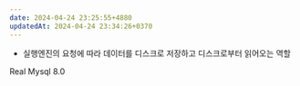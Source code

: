 ```yaml
---
date: 2024-04-24 23:25:55+4880
updatedAt: 2024-04-24 23:34:26+0370
---
```

- 실행엔진의 요청에 따라 데이터를 디스크로 저장하고 디스크로부터 읽어오는 역할


Real Mysql 8.0